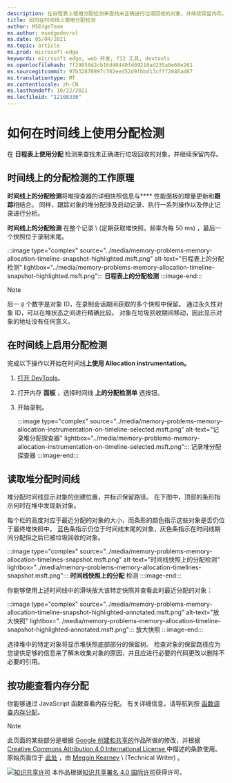 ```yaml
---
description: 在日程表上使用分配检测来查找未正确进行垃圾回收的对象，并继续保留内存。
title: 如何在时间线上使用分配检测
author: MSEdgeTeam
ms.author: msedgedevrel
ms.date: 05/04/2021
ms.topic: article
ms.prod: microsoft-edge
keywords: microsoft edge, web 开发, f12 工具, devtools
ms.openlocfilehash: 7f29058d2cb16d40440fd09210ad235a0e60e261
ms.sourcegitcommit: 97b32870897c702eed52d9fbbd13cfff2046ad87
ms.translationtype: MT
ms.contentlocale: zh-CN
ms.lasthandoff: 10/22/2021
ms.locfileid: "12108330"
---
```

<!-- Copyright Meggin Kearney

   Licensed under the Apache License, Version 2.0 (the "License");
   you may not use this file except in compliance with the License.
   You may obtain a copy of the License at

       https://www.apache.org/licenses/LICENSE-2.0

   Unless required by applicable law or agreed to in writing, software
   distributed under the License is distributed on an "AS IS" BASIS,
   WITHOUT WARRANTIES OR CONDITIONS OF ANY KIND, either express or implied.
   See the License for the specific language governing permissions and
   limitations under the License. -->
# <a name="how-to-use-allocation-instrumentation-on-timeline"></a>如何在时间线上使用分配检测

在 **日程表上使用分配** 检测来查找未正确进行垃圾回收的对象，并继续保留内存。

## <a name="how-allocation-instrumentation-on-timeline-works"></a>时间线上的分配检测的工作原理

**时间线上的分配检测**将堆探查器的详细快照信息与**** 性能面板的增量更新和**跟踪**相结合。  同样，跟踪对象的堆分配涉及启动记录、执行一系列操作以及停止记录进行分析。

<!--todo: add profile memory problems (heap profiler) section when available  -->
<!--todo: add profile evaluate performance (Performance panel) section when available  -->

**时间线上的分配检测** 在整个记录 \ (定期获取堆快照，频率为每 50 ms\) ，最后一个快照位于录制末尾。

:::image type="complex" source="../media/memory-problems-memory-allocation-timeline-snapshot-highlighted.msft.png" alt-text="日程表上的分配检测" lightbox="../media/memory-problems-memory-allocation-timeline-snapshot-highlighted.msft.png":::
   **日程表上的分配检测**
:::image-end:::

> [!NOTE]
> 后一 `@` 个数字是对象 ID，在录制会话期间获取的多个快照中保留。  通过永久性对象 ID，可以在堆状态之间进行精确比较。  对象在垃圾回收期间移动，因此显示对象的地址没有任何意义。

## <a name="enable-allocation-instrumentation-on-timeline"></a>在时间线上启用分配检测

完成以下操作以开始在时间线**上使用 Allocation instrumentation。**

1.  [打开 DevTools][DevtoolsOpenIndex]。
1.  打开内存 **面板** ，选择时间线 **上的分配检测单** 选按钮。
1.  开始录制。

    :::image type="complex" source="../media/memory-problems-memory-allocation-instrumentation-on-timeline-selected.msft.png" alt-text="记录堆分配探查器" lightbox="../media/memory-problems-memory-allocation-instrumentation-on-timeline-selected.msft.png":::
       记录堆分配探查器
    :::image-end:::

## <a name="read-a-heap-allocation-timeline"></a>读取堆分配时间线

堆分配时间线显示对象的创建位置，并标识保留路径。  在下图中，顶部的条形指示何时在堆中发现新对象。

每个栏的高度对应于最近分配的对象的大小，而条形的颜色指示这些对象是否仍位于最终堆快照中。  蓝色条指示仍位于时间线末尾的对象，灰色条指示在时间线期间分配但之后已被垃圾回收的对象。

:::image type="complex" source="../media/memory-problems-memory-allocation-timelines-snapshot.msft.png" alt-text="时间线快照上的分配检测" lightbox="../media/memory-problems-memory-allocation-timelines-snapshot.msft.png":::
   **时间线快照上的分配** 检测
:::image-end:::

<!--In the following figure, an action was performed 3 times.  The sample program caches five objects, so the last five blue bars are expected.  But the left-most blue bar indicates a potential problem.  -->
<!--todo: redo figure 4 with multiple choose actions  -->

你能够使用上述时间线中的滑块放大该特定快照并查看此时最近分配的对象：

:::image type="complex" source="../media/memory-problems-memory-allocation-timeline-snapshot-highlighted-annotated.msft.png" alt-text="放大快照" lightbox="../media/memory-problems-memory-allocation-timeline-snapshot-highlighted-annotated.msft.png":::
   放大快照
:::image-end:::

选择堆中的特定对象将显示堆快照底部部分的保留树。  检查对象的保留路径应为您提供足够的信息来了解未收集对象的原因，并且应进行必要的代码更改以删除不必要的引用。

## <a name="view-memory-allocation-by-function"></a>按功能查看内存分配

你能够通过 JavaScript 函数查看内存分配。  有关详细信息，请导航到按 [函数调查内存分配][DevtoolsMemoryProblemsIndexInvestigateMemoryAllocationFunction]。


<!-- ====================================================================== -->
<!-- links -->

[DevToolsOpenIndex]: ../open/index.md "打开 Microsoft Edge 开发人员工具 | Microsoft Docs"
[DevtoolsMemoryProblemsIndexInvestigateMemoryAllocationFunction]: ./index.md#investigate-memory-allocation-by-function "按功能调查内存分配 - 修复内存|Microsoft Docs"

<!--[HeapProfiler]: ./heap-snapshots.md "How to Record Heap Snapshots"  -->
<!--[PerformancePanel]: ../profile/evaluate-performance/timeline-tool ""  -->

[MicrosoftEdgeChannel]: https://www.microsoftedgeinsider.com/download "下载Microsoft Edge频道"


<!-- ====================================================================== -->
> [!NOTE]
> 此页面的某些部分是根据 [Google 创建和共享的][GoogleSitePolicies]作品所做的修改，并根据[ Creative Commons Attribution 4.0 International License ][CCA4IL]中描述的条款使用。
> 原始页面位于 [此处](https://developers.google.com/web/tools/chrome-devtools/memory-problems/allocation-profiler) ，由 [Meggin Kearney][MegginKearney] \ (Technical Writer\) 。

[![知识共享许可][CCby4Image]][CCA4IL] 本作品根据[知识共享署名 4.0 国际许可][CCA4IL]获得许可。

[CCA4IL]: https://creativecommons.org/licenses/by/4.0
[CCby4Image]: https://i.creativecommons.org/l/by/4.0/88x31.png
[GoogleSitePolicies]: https://developers.google.com/terms/site-policies
[KayceBasques]: https://developers.google.com/web/resources/contributors#kayce-basques
[MegginKearney]: https://developers.google.com/web/resources/contributors#meggin-kearney
